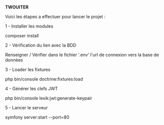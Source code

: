 **TWOUITER**

Voici les étapes a effectuer pour lancer le projet :

1 - Installer les modules

composer install

2 - Vérification du lien avec la BDD
 
Renseigner / Vérifier dans le fichier '.env' l'url de connexion vers la base de données

3 - Loader les fixtures

php bin/console doctrine:fixtures:load

4 - Générer les clefs JWT

php bin/console lexik:jwt:generate-keypair

5 - Lancer le serveur

symfony server:start --port=80
